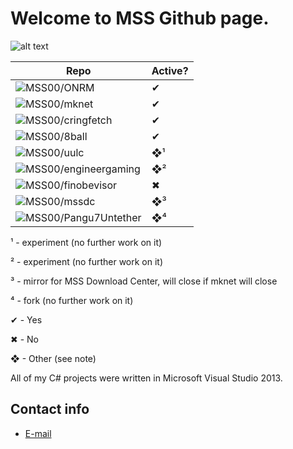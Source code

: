 # Welcome to MSS Github page.

![alt text](https://i.imgur.com/0ukTVB1.png "MSS Logo")

| Repo | Active? |
| ----------- | ----------- |
| ![MSS00/ONRM](https://github.com/MSS00/ONRM) | ✔ |
| ![MSS00/mknet](https://github.com/MSS00/mknet) | ✔ |
| ![MSS00/cringfetch](https://github.com/MSS00/cringfetch)| ✔ |
| ![MSS00/8ball](https://github.com/MSS00/8ball)| ✔ |
| ![MSS00/uulc](https://github.com/MSS00/uulc) | ❖¹ |
| ![MSS00/engineergaming](https://github.com/MSS00/engineergaming) | ❖² |
| ![MSS00/finobevisor](https://github.com/MSS00/finobevisor) | ✖ |
| ![MSS00/mssdc](https://github.com/MSS00/mssdc) | ❖³ |
| ![MSS00/Pangu7Untether](https://github.com/MSS00/Pangu7Untether) | ❖⁴ |

¹ - experiment (no further work on it)

² - experiment (no further work on it)

³ - mirror for MSS Download Center, will close if mknet will close

⁴ - fork (no further work on it)

✔ - Yes

✖ - No

❖ - Other (see note)

All of my C# projects were written in Microsoft Visual Studio 2013.

## Contact info

* [E-mail](mailto:mssceo@tutanota.de)
